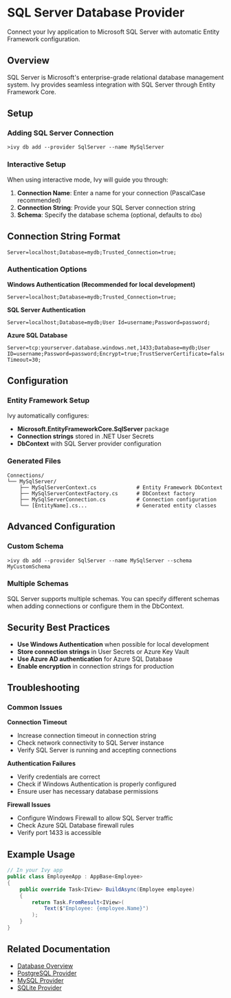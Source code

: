# SQL Server Database Provider

<Ingress>
Connect your Ivy application to Microsoft SQL Server with automatic Entity Framework configuration.
</Ingress>

## Overview

SQL Server is Microsoft's enterprise-grade relational database management system. Ivy provides seamless integration with SQL Server through Entity Framework Core.

## Setup

### Adding SQL Server Connection

```terminal
>ivy db add --provider SqlServer --name MySqlServer
```

### Interactive Setup

When using interactive mode, Ivy will guide you through:

1. **Connection Name**: Enter a name for your connection (PascalCase recommended)
2. **Connection String**: Provide your SQL Server connection string
3. **Schema**: Specify the database schema (optional, defaults to `dbo`)

## Connection String Format

```text
Server=localhost;Database=mydb;Trusted_Connection=true;
```

### Authentication Options

**Windows Authentication (Recommended for local development)**
```text
Server=localhost;Database=mydb;Trusted_Connection=true;
```

**SQL Server Authentication**
```text
Server=localhost;Database=mydb;User Id=username;Password=password;
```

**Azure SQL Database**
```text
Server=tcp:yourserver.database.windows.net,1433;Database=mydb;User ID=username;Password=password;Encrypt=true;TrustServerCertificate=false;Connection Timeout=30;
```

## Configuration

### Entity Framework Setup

Ivy automatically configures:
- **Microsoft.EntityFrameworkCore.SqlServer** package
- **Connection strings** stored in .NET User Secrets
- **DbContext** with SQL Server provider configuration

### Generated Files

```text
Connections/
└── MySqlServer/
    ├── MySqlServerContext.cs             # Entity Framework DbContext
    ├── MySqlServerContextFactory.cs      # DbContext factory
    ├── MySqlServerConnection.cs          # Connection configuration
    └── [EntityName].cs...                # Generated entity classes
```

## Advanced Configuration

### Custom Schema

```terminal
>ivy db add --provider SqlServer --name MySqlServer --schema MyCustomSchema
```

### Multiple Schemas

SQL Server supports multiple schemas. You can specify different schemas when adding connections or configure them in the DbContext.

## Security Best Practices

- **Use Windows Authentication** when possible for local development
- **Store connection strings** in User Secrets or Azure Key Vault
- **Use Azure AD authentication** for Azure SQL Database
- **Enable encryption** in connection strings for production

## Troubleshooting

### Common Issues

**Connection Timeout**
- Increase connection timeout in connection string
- Check network connectivity to SQL Server instance
- Verify SQL Server is running and accepting connections

**Authentication Failures**
- Verify credentials are correct
- Check if Windows Authentication is properly configured
- Ensure user has necessary database permissions

**Firewall Issues**
- Configure Windows Firewall to allow SQL Server traffic
- Check Azure SQL Database firewall rules
- Verify port 1433 is accessible

## Example Usage

```csharp
// In your Ivy app
public class EmployeeApp : AppBase<Employee>
{
    public override Task<IView> BuildAsync(Employee employee)
    {
        return Task.FromResult<IView>(
            Text($"Employee: {employee.Name}")
        );
    }
}
```

## Related Documentation

- [Database Overview](01_Overview.md)
- [PostgreSQL Provider](PostgreSQL.md)
- [MySQL Provider](MySQL.md)
- [SQLite Provider](SQLite.md)